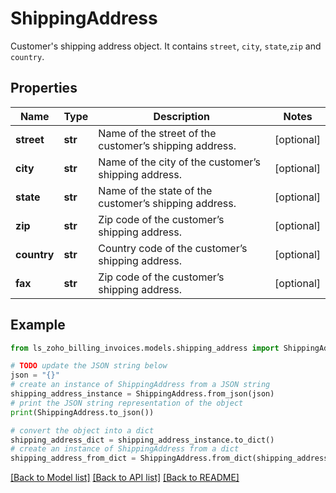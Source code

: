 # ShippingAddress

Customer's shipping address object. It contains <code>street</code>, <code>city</code>, <code>state</code>,<code>zip</code> and <code>country</code>.

## Properties

Name | Type | Description | Notes
------------ | ------------- | ------------- | -------------
**street** | **str** | Name of the street of the customer’s shipping address. | [optional] 
**city** | **str** | Name of the city of the customer’s shipping address. | [optional] 
**state** | **str** | Name of the state of the customer’s shipping address. | [optional] 
**zip** | **str** | Zip code of the customer’s shipping address. | [optional] 
**country** | **str** | Country code of the customer’s shipping address. | [optional] 
**fax** | **str** | Zip code of the customer’s shipping address. | [optional] 

## Example

```python
from ls_zoho_billing_invoices.models.shipping_address import ShippingAddress

# TODO update the JSON string below
json = "{}"
# create an instance of ShippingAddress from a JSON string
shipping_address_instance = ShippingAddress.from_json(json)
# print the JSON string representation of the object
print(ShippingAddress.to_json())

# convert the object into a dict
shipping_address_dict = shipping_address_instance.to_dict()
# create an instance of ShippingAddress from a dict
shipping_address_from_dict = ShippingAddress.from_dict(shipping_address_dict)
```
[[Back to Model list]](../README.md#documentation-for-models) [[Back to API list]](../README.md#documentation-for-api-endpoints) [[Back to README]](../README.md)


